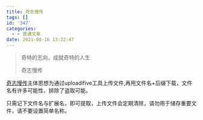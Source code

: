 ```yaml
---
title: 奇志慢传
tags: []
id: '347'
categories:
  - - 普通文章
date: 2021-08-16 13:22:47
---
```


> 奇特的志向，成就奇特的人生
> 
> 奇志慢传

[奇志慢传](https://luqizhi.icu/manchuan/)主体思想为通过uploadifive工具上传文件,再用文件名+后缀下载，文件名有许多可能性，排除了盗取可能。

只需记下文件名与扩展名，即可提取，上传文件会定期清除，请勿用于储存重要文件，请不要设置简单名称。